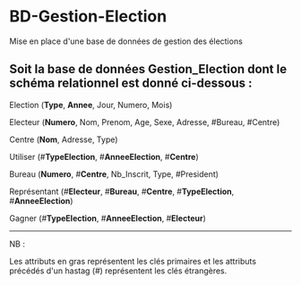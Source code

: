 # BD-Gestion-Election
Mise en place d'une base de données de gestion des élections 

## Soit la base de données __Gestion_Election__ dont le schéma relationnel est donné ci-dessous :


Election (__Type__, __Annee__, Jour, Numero, Mois)

Electeur (__Numero__, Nom, Prenom, Age, Sexe, Adresse, #Bureau, #Centre)

Centre (__Nom__, Adresse, Type)

Utiliser (#__TypeElection__, #__AnneeElection__, #__Centre__)

Bureau (__Numero__, #__Centre__, Nb_Inscrit, Type, #President)

Représentant (#__Electeur__, #__Bureau__, #__Centre__, #__TypeElection__, #__AnneeElection__)

Gagner (#__TypeElection__, #__AnneeElection__, #__Electeur__)


---

NB :

Les attributs en gras représentent les clés primaires et les attributs précédés d'un hastag (#) représentent les clés étrangères.
